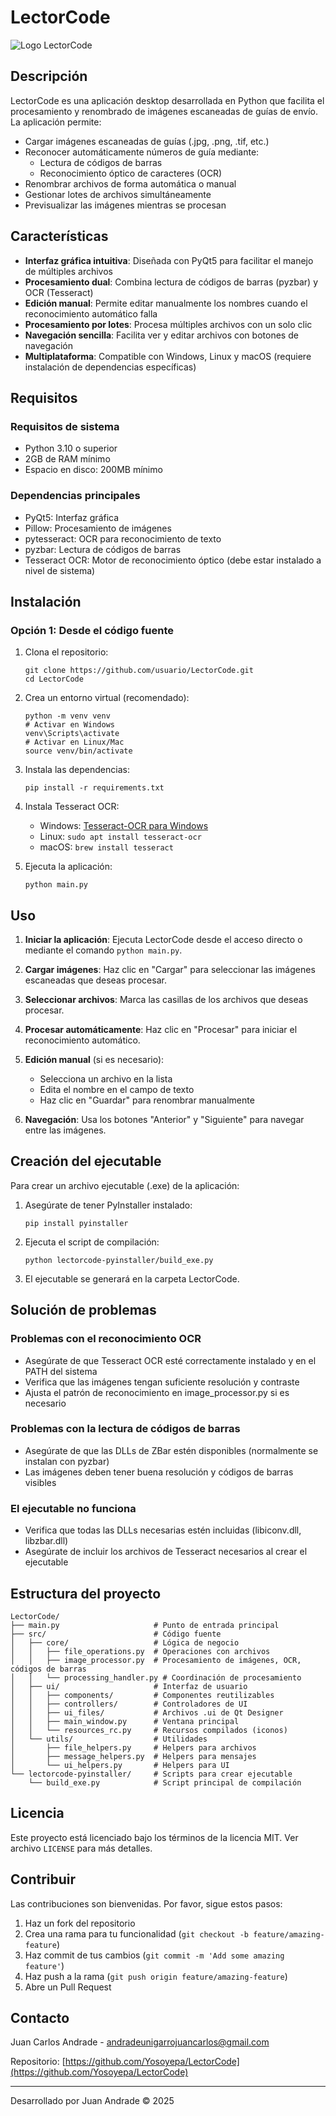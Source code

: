 # LectorCode

![Logo LectorCode](src/ui/iconos/logo_madre.png)

## Descripción

LectorCode es una aplicación desktop desarrollada en Python que facilita el procesamiento y renombrado de imágenes escaneadas de guías de envío. La aplicación permite:

- Cargar imágenes escaneadas de guías (.jpg, .png, .tif, etc.)
- Reconocer automáticamente números de guía mediante:
  - Lectura de códigos de barras
  - Reconocimiento óptico de caracteres (OCR)
- Renombrar archivos de forma automática o manual
- Gestionar lotes de archivos simultáneamente
- Previsualizar las imágenes mientras se procesan

## Características

- **Interfaz gráfica intuitiva**: Diseñada con PyQt5 para facilitar el manejo de múltiples archivos
- **Procesamiento dual**: Combina lectura de códigos de barras (pyzbar) y OCR (Tesseract)
- **Edición manual**: Permite editar manualmente los nombres cuando el reconocimiento automático falla
- **Procesamiento por lotes**: Procesa múltiples archivos con un solo clic
- **Navegación sencilla**: Facilita ver y editar archivos con botones de navegación
- **Multiplataforma**: Compatible con Windows, Linux y macOS (requiere instalación de dependencias específicas)

## Requisitos

### Requisitos de sistema
- Python 3.10 o superior
- 2GB de RAM mínimo
- Espacio en disco: 200MB mínimo

### Dependencias principales
- PyQt5: Interfaz gráfica
- Pillow: Procesamiento de imágenes
- pytesseract: OCR para reconocimiento de texto
- pyzbar: Lectura de códigos de barras
- Tesseract OCR: Motor de reconocimiento óptico (debe estar instalado a nivel de sistema)

## Instalación

### Opción 1: Desde el código fuente
1. Clona el repositorio:
   ```
   git clone https://github.com/usuario/LectorCode.git
   cd LectorCode
   ```

2. Crea un entorno virtual (recomendado):
   ```
   python -m venv venv
   # Activar en Windows
   venv\Scripts\activate
   # Activar en Linux/Mac
   source venv/bin/activate
   ```

3. Instala las dependencias:
   ```
   pip install -r requirements.txt
   ```

4. Instala Tesseract OCR:
   - Windows: [Tesseract-OCR para Windows](https://github.com/UB-Mannheim/tesseract/wiki)
   - Linux: `sudo apt install tesseract-ocr`
   - macOS: `brew install tesseract`

5. Ejecuta la aplicación:
   ```
   python main.py
   ```

## Uso

1. **Iniciar la aplicación**: Ejecuta LectorCode desde el acceso directo o mediante el comando `python main.py`.

2. **Cargar imágenes**: Haz clic en "Cargar" para seleccionar las imágenes escaneadas que deseas procesar.

3. **Seleccionar archivos**: Marca las casillas de los archivos que deseas procesar.

4. **Procesar automáticamente**: Haz clic en "Procesar" para iniciar el reconocimiento automático.

5. **Edición manual** (si es necesario):
   - Selecciona un archivo en la lista
   - Edita el nombre en el campo de texto
   - Haz clic en "Guardar" para renombrar manualmente

6. **Navegación**: Usa los botones "Anterior" y "Siguiente" para navegar entre las imágenes.

## Creación del ejecutable

Para crear un archivo ejecutable (.exe) de la aplicación:

1. Asegúrate de tener PyInstaller instalado:
   ```
   pip install pyinstaller
   ```

2. Ejecuta el script de compilación:
   ```
   python lectorcode-pyinstaller/build_exe.py
   ```

3. El ejecutable se generará en la carpeta LectorCode.

## Solución de problemas

### Problemas con el reconocimiento OCR
- Asegúrate de que Tesseract OCR esté correctamente instalado y en el PATH del sistema
- Verifica que las imágenes tengan suficiente resolución y contraste
- Ajusta el patrón de reconocimiento en image_processor.py si es necesario

### Problemas con la lectura de códigos de barras
- Asegúrate de que las DLLs de ZBar estén disponibles (normalmente se instalan con pyzbar)
- Las imágenes deben tener buena resolución y códigos de barras visibles

### El ejecutable no funciona
- Verifica que todas las DLLs necesarias estén incluidas (libiconv.dll, libzbar.dll)
- Asegúrate de incluir los archivos de Tesseract necesarios al crear el ejecutable

## Estructura del proyecto

```
LectorCode/
├── main.py                     # Punto de entrada principal
├── src/                        # Código fuente
│   ├── core/                   # Lógica de negocio
│   │   ├── file_operations.py  # Operaciones con archivos
│   │   ├── image_processor.py  # Procesamiento de imágenes, OCR, códigos de barras
│   │   └── processing_handler.py # Coordinación de procesamiento
│   ├── ui/                     # Interfaz de usuario
│   │   ├── components/         # Componentes reutilizables
│   │   ├── controllers/        # Controladores de UI
│   │   ├── ui_files/           # Archivos .ui de Qt Designer
│   │   ├── main_window.py      # Ventana principal
│   │   └── resources_rc.py     # Recursos compilados (iconos)
│   └── utils/                  # Utilidades
│       ├── file_helpers.py     # Helpers para archivos
│       ├── message_helpers.py  # Helpers para mensajes
│       └── ui_helpers.py       # Helpers para UI
└── lectorcode-pyinstaller/     # Scripts para crear ejecutable
    └── build_exe.py            # Script principal de compilación
```

## Licencia

Este proyecto está licenciado bajo los términos de la licencia MIT. Ver archivo `LICENSE` para más detalles.

## Contribuir

Las contribuciones son bienvenidas. Por favor, sigue estos pasos:

1. Haz un fork del repositorio
2. Crea una rama para tu funcionalidad (`git checkout -b feature/amazing-feature`)
3. Haz commit de tus cambios (`git commit -m 'Add some amazing feature'`)
4. Haz push a la rama (`git push origin feature/amazing-feature`)
5. Abre un Pull Request

## Contacto

Juan Carlos Andrade - [andradeunigarrojuancarlos@gmail.com](mailto:andradeunigarrojuancarlos@gmail.com)

Repositorio: [https://github.com/Yosoyepa/LectorCode](https://github.com/Yosoyepa/LectorCode)

---

Desarrollado por Juan Andrade © 2025